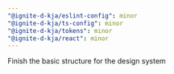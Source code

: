 ```yaml
---
"@ignite-d-kja/eslint-config": minor
"@ignite-d-kja/ts-config": minor
"@ignite-d-kja/tokens": minor
"@ignite-d-kja/react": minor
---
```


Finish the basic structure for the design system
